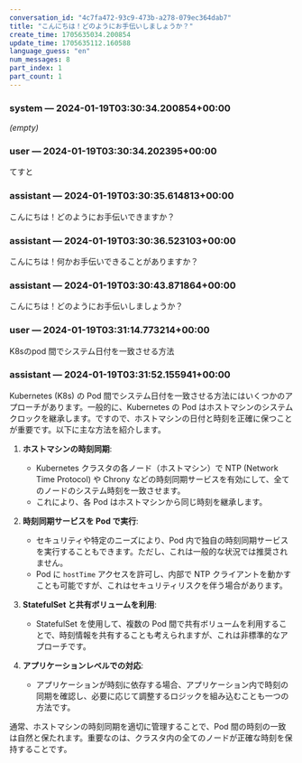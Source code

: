 ```yaml
---
conversation_id: "4c7fa472-93c9-473b-a278-079ec364dab7"
title: "こんにちは！どのようにお手伝いしましょうか？"
create_time: 1705635034.200854
update_time: 1705635112.160588
language_guess: "en"
num_messages: 8
part_index: 1
part_count: 1
---
```


### system — 2024-01-19T03:30:34.200854+00:00

_(empty)_

### user — 2024-01-19T03:30:34.202395+00:00

てすと

### assistant — 2024-01-19T03:30:35.614813+00:00

こんにちは！どのようにお手伝いできますか？

### assistant — 2024-01-19T03:30:36.523103+00:00

こんにちは！何かお手伝いできることがありますか？

### assistant — 2024-01-19T03:30:43.871864+00:00

こんにちは！どのようにお手伝いしましょうか？

### user — 2024-01-19T03:31:14.773214+00:00

K8sのpod 間でシステム日付を一致させる方法

### assistant — 2024-01-19T03:31:52.155941+00:00

Kubernetes (K8s) の Pod 間でシステム日付を一致させる方法にはいくつかのアプローチがあります。一般的に、Kubernetes の Pod はホストマシンのシステムクロックを継承します。ですので、ホストマシンの日付と時刻を正確に保つことが重要です。以下に主な方法を紹介します。

1. **ホストマシンの時刻同期**:
   - Kubernetes クラスタの各ノード（ホストマシン）で NTP (Network Time Protocol) や Chrony などの時刻同期サービスを有効にして、全てのノードのシステム時刻を一致させます。
   - これにより、各 Pod はホストマシンから同じ時刻を継承します。

2. **時刻同期サービスを Pod で実行**:
   - セキュリティや特定のニーズにより、Pod 内で独自の時刻同期サービスを実行することもできます。ただし、これは一般的な状況では推奨されません。
   - Pod に `hostTime` アクセスを許可し、内部で NTP クライアントを動かすことも可能ですが、これはセキュリティリスクを伴う場合があります。

3. **StatefulSet と共有ボリュームを利用**:
   - StatefulSet を使用して、複数の Pod 間で共有ボリュームを利用することで、時刻情報を共有することも考えられますが、これは非標準的なアプローチです。

4. **アプリケーションレベルでの対応**:
   - アプリケーションが時刻に依存する場合、アプリケーション内で時刻の同期を確認し、必要に応じて調整するロジックを組み込むことも一つの方法です。

通常、ホストマシンの時刻同期を適切に管理することで、Pod 間の時刻の一致は自然と保たれます。重要なのは、クラスタ内の全てのノードが正確な時刻を保持することです。
